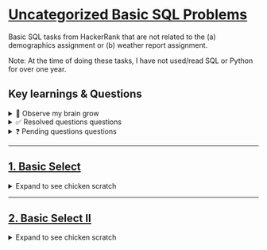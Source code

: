 # [Uncategorized Basic SQL Problems]([url](https://www.hackerrank.com/domains/sql))

Basic SQL tasks from HackerRank that are not related to the (a) demographics assignment or (b) weather report assignment.

Note: At the time of doing these tasks, I have not used/read SQL or Python for over one year. 

## Key learnings & Questions

<details>
<summary>🧠 Observe my brain grow </summary>

  - Remember to end lines in `;`

</details>

<details>
<summary> ✅ Resolved questions questions</summary>

- Is there ever a time where I will `SELECT` something other than `*` ?  
   - Only `SELECT` `*` if asked to return all information that fits certain parameters. If you know you are querying for a specific piece of information, a more specific field than `*` may be used.

</details> 

<details>
<summary> ❓ Pending questions questions</summary>

- big question here

</details> 

---

## [1. Basic Select](https://www.hackerrank.com/challenges/revising-the-select-query/problem?isFullScreen=true)

<details>
<summary> Expand to see chicken scratch </summary>

  _Query all columns for all American cities in the CITY table with populations larger than 100000. The CountryCode for America is USA._

_The CITY table is described as follows:_

```
| Field       | Type           |
|-------------|----------------|
| ID          | NUMBER         |
| NAME        | VARCHAR2(17)   |
| COUNTRYCODE | VARCHAR2(3)    |
| DISTRICT    | VARCHAR2(20)   |
| POPULATION  | NUMBER         |

```

### My attempts

<details>
<summary> ❌ Attempt #1</summary>

I tried:

  ```
SELECT NAME
FROM CITY
WHERE COUNTRYCODE = 'USA'
WHERE POPULATION > 100000
  ```

Two errors:
- I forgot that I need to `select` all columns; the filtering will be done by the other commands
- I forgot that I needed to end in `;`
- I forgot the `and` parameter

</details>

<details>
<summary> ✅ Attempt #1</summary>

I tried:

  ```
SELECT *
FROM CITY
WHERE COUNTRYCODE = 'USA'
  AND POPULATION > 100000;
  ```

And this worked. First problem of the book passed 😅

</details> 

### Key learnings

🧠 I forgot a lot...  
❓ Is there ever a time where I will want to select something other than `*`?

</details>

---

## [2. Basic Select II](https://www.hackerrank.com/challenges/revising-the-select-query-2/problem?isFullScreen=true)

<details>
<summary> Expand to see chicken scratch </summary>

_Query the NAME field for all American cities in the CITY table with populations larger than 120000. The CountryCode for America is USA._

_The CITY table is described as follows:_

```
| Field       | Type           |
|-------------|----------------|
| ID          | NUMBER         |
| NAME        | VARCHAR2(17)   |
| COUNTRYCODE | VARCHAR2(3)    |
| DISTRICT    | VARCHAR2(20)   |
| POPULATION  | NUMBER         |

```

### My attempts

<details>
<summary> ❌ Attempt #1</summary>

I tried:

  ```
SELECT * 
FROM CITY
WHERE POPULATION > 120000
    AND COUNTRYCODE = 'USA'
  ```

And this failed. It returned the name of the cities alongside quite a bit of other information.

</details>

<details>
<summary> ✅ Attempt #2</summary>

I tried:

  ```
SELECT NAME 
FROM CITY
WHERE POPULATION > 120000
    AND COUNTRYCODE = 'USA'
  ```

This returned the names of the cities, as requested. 

</details> 

### Key learnings

🧠 The reason I queried `*` previously is because the task was `query all columns`. This task specifically requested to return `NAME`.

</details> 
